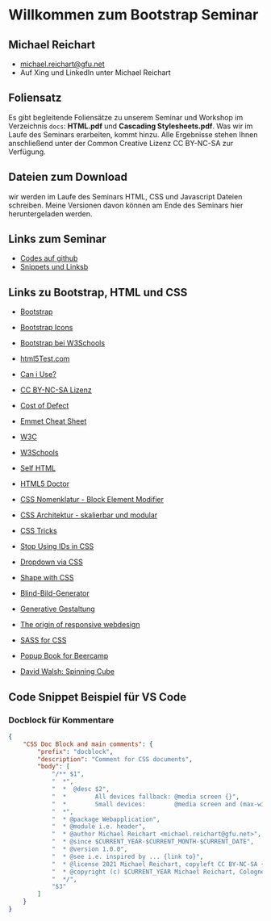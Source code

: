 # Willkommen zum Bootstrap Seminar

## Michael Reichart

-   michael.reichart@gfu.net
-   Auf Xing und LinkedIn unter Michael Reichart

## Foliensatz

Es gibt begleitende Foliensätze zu unserem Seminar und Workshop im Verzeichnis `docs`: **HTML.pdf** und **Cascading Stylesheets.pdf**. Was wir im Laufe des Seminars erarbeiten, kommt hinzu. Alle Ergebnisse stehen Ihnen anschließend unter der Common Creative Lizenz CC BY-NC-SA zur Verfügung.

## Dateien zum Download

wir werden im Laufe des Seminars HTML, CSS und Javascript Dateien schreiben. Meine Versionen davon können am Ende des Seminars hier heruntergeladen werden.

## Links zum Seminar

-   [Codes auf github](https://github.com/zenbox/workshop/)
-   [Snippets und Linksb](https://github.com/zenbox/settings-snippets-and-links)

## Links zu Bootstrap, HTML und CSS

-   [Bootstrap](https://getbootstrap.com/)
-   [Bootstrap Icons](https://icons.getbootstrap.com/)
-   [Bootstrap bei W3Schools](https://www.w3schools.com/bootstrap5/index.php)
-   [html5Test.com](http://html5test.com/index.html)
-   [Can i Use?](https://caniuse.com/)
-   [CC BY-NC-SA Lizenz](https://creativecommons.org/licenses/by-nc-sa/3.0/de/)
-   [Cost of Defect](http://thklein.com/de_DE/cost-of-defect/)
-   [Emmet Cheat Sheet](https://docs.emmet.io/cheat-sheet/)

-   [W3C](https://www.w3.org/TR/)
-   [W3Schools](https://www.w3schools.com/)
-   [Self HTML](https://wiki.selfhtml.org/)
-   [HTML5 Doctor](http://html5doctor.com/)

-   [CSS Nomenklatur - Block Element Modifier](http://getbem.com/introduction/)
-   [CSS Architektur - skalierbar und modular](http://smacss.com/)

-   [CSS Tricks](https://css-tricks.com/)
-   [Stop Using IDs in CSS](https://medium.com/@zenbox/stop-using-ids-in-css-e79a860838c6)
-   [Dropdown via CSS](https://css-tricks.com/solved-with-css-dropdown-menus/)
-   [Shape with CSS](https://css-tricks.com/the-shapes-of-css/)

-   [Blind-Bild-Generator](https://picsum.photos/)
-   [Generative Gestaltung](http://www.generative-gestaltung.de/)
-   [The origin of responsive webdesign](https://alistapart.com/article/responsive-web-design/)
-   [SASS for CSS](https://sass-lang.com/guide)

-   [Popup Book for Beercamp](https://2012.beercamp.nclud.com/)
-   [David Walsh: Spinning Cube](https://davidwalsh.name/css-cube)

## Code Snippet Beispiel für VS Code

### Docblock für Kommentare

```json
{
    "CSS Doc Block and main comments": {
        "prefix": "docblock",
        "description": "Comment for CSS documents",
        "body": [
            "/** $1",
            "  *",
            "  *  @desc $2",
            "  *        All devices fallback: @media screen {}",
            "  *        Small devices:        @media screen and (max-width:768px) {}",
            "  *",
            "  * @package Webapplication",
            "  * @module i.e. header",
            "  * @author Michael Reichart <michael.reichart@gfu.net>",
            "  * @since $CURRENT_YEAR-$CURRENT_MONTH-$CURRENT_DATE",
            "  * @version 1.0.0",
            "  * @see i.e. inspired by ... {link to}",
            "  * @license 2021 Michael Reichart, copyleft CC BY-NC-SA {https://creativecommons.org/licenses/by-nc-sa/2.0/de/}",
            "  * @copyright (c) $CURRENT_YEAR Michael Reichart, Cologne",
            "  */",
            "$3"
        ]
    }
}
```
